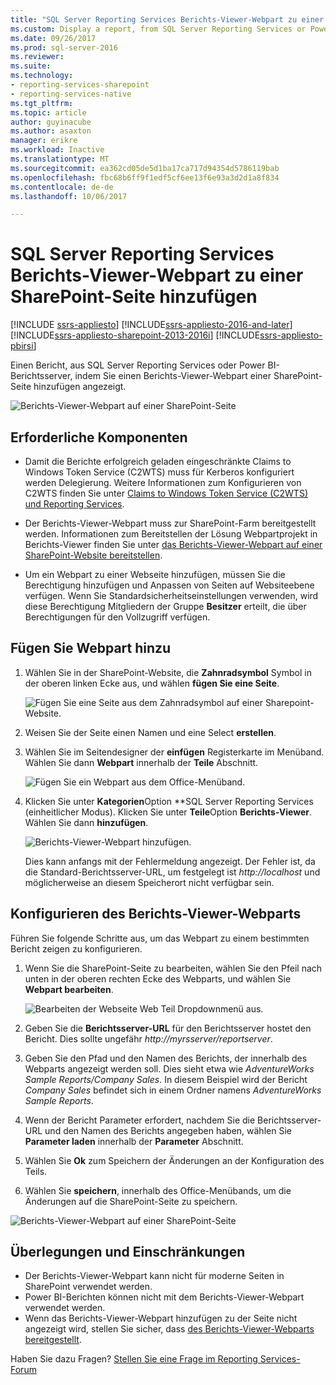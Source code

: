 ```yaml
---
title: "SQL Server Reporting Services Berichts-Viewer-Webpart zu einer SharePoint-Seite hinzufügen | Microsoft Docs"
ms.custom: Display a report, from SQL Server Reporting Services or Power BI Report Server, by adding a Report Viewer web part to a SharePoint page.
ms.date: 09/26/2017
ms.prod: sql-server-2016
ms.reviewer: 
ms.suite: 
ms.technology:
- reporting-services-sharepoint
- reporting-services-native
ms.tgt_pltfrm: 
ms.topic: article
author: guyinacube
ms.author: asaxton
manager: erikre
ms.workload: Inactive
ms.translationtype: MT
ms.sourcegitcommit: ea362cd05de5d1ba17ca717d94354d5786119bab
ms.openlocfilehash: fbc68b6ff9f1edf5cf6ee13f6e93a3d2d1a8f834
ms.contentlocale: de-de
ms.lasthandoff: 10/06/2017

---
```


# <a name="add-sql-server-reporting-services-report-viewer-web-part-to-a-sharepoint-page"></a>SQL Server Reporting Services Berichts-Viewer-Webpart zu einer SharePoint-Seite hinzufügen

[!INCLUDE [ssrs-appliesto](../../includes/ssrs-appliesto.md)] [!INCLUDE[ssrs-appliesto-2016-and-later](../../includes/ssrs-appliesto-2016-and-later.md)] [!INCLUDE[ssrs-appliesto-sharepoint-2013-2016i](../../includes/ssrs-appliesto-sharepoint-2013-2016.md)] [!INCLUDE[ssrs-appliesto-pbirsi](../../includes/ssrs-appliesto-pbirs.md)]

Einen Bericht, aus SQL Server Reporting Services oder Power BI-Berichtsserver, indem Sie einen Berichts-Viewer-Webpart einer SharePoint-Seite hinzufügen angezeigt.

![Berichts-Viewer-Webpart auf einer SharePoint-Seite](media/sharepoint-report-viewer-web-part-on-page.png)

## <a name="prerequisites"></a>Erforderliche Komponenten

* Damit die Berichte erfolgreich geladen eingeschränkte Claims to Windows Token Service (C2WTS) muss für Kerberos konfiguriert werden Delegierung. Weitere Informationen zum Konfigurieren von C2WTS finden Sie unter [Claims to Windows Token Service (C2WTS) und Reporting Services](../install-windows/claims-to-windows-token-service-c2wts-and-reporting-services.md).

* Der Berichts-Viewer-Webpart muss zur SharePoint-Farm bereitgestellt werden. Informationen zum Bereitstellen der Lösung Webpartprojekt in Berichts-Viewer finden Sie unter [das Berichts-Viewer-Webpart auf einer SharePoint-Website bereitstellen](deploy-report-viewer-web-part.md).

* Um ein Webpart zu einer Webseite hinzufügen, müssen Sie die Berechtigung hinzufügen und Anpassen von Seiten auf Websiteebene verfügen. Wenn Sie Standardsicherheitseinstellungen verwenden, wird diese Berechtigung Mitgliedern der Gruppe **Besitzer** erteilt, die über Berechtigungen für den Vollzugriff verfügen.

## <a name="add-web-part"></a>Fügen Sie Webpart hinzu

1. Wählen Sie in der SharePoint-Website, die **Zahnradsymbol** Symbol in der oberen linken Ecke aus, und wählen **fügen Sie eine Seite**.

    ![Fügen Sie eine Seite aus dem Zahnradsymbol auf einer Sharepoint-Website.](media/sharepoint-add-a-page.png)

2. Weisen Sie der Seite einen Namen und eine Select **erstellen**.

3. Wählen Sie im Seitendesigner der **einfügen** Registerkarte im Menüband. Wählen Sie dann **Webpart** innerhalb der **Teile** Abschnitt.

    ![Fügen Sie ein Webpart aus dem Office-Menüband.](media/sharepoint-insert-web-part.png)

4. Klicken Sie unter **Kategorien**Option **SQL Server Reporting Services (einheitlicher Modus). Klicken Sie unter **Teile**Option **Berichts-Viewer**. Wählen Sie dann **hinzufügen**.

    ![Berichts-Viewer-Webpart hinzufügen.](media/sharepoint-report-viewer-web-part.png)

    Dies kann anfangs mit der Fehlermeldung angezeigt. Der Fehler ist, da die Standard-Berichtsserver-URL, um festgelegt ist *http://localhost* und möglicherweise an diesem Speicherort nicht verfügbar sein.

## <a name="configure-the-report-viewer-web-part"></a>Konfigurieren des Berichts-Viewer-Webparts

Führen Sie folgende Schritte aus, um das Webpart zu einem bestimmten Bericht zeigen zu konfigurieren.

1. Wenn Sie die SharePoint-Seite zu bearbeiten, wählen Sie den Pfeil nach unten in der oberen rechten Ecke des Webparts, und wählen Sie **Webpart bearbeiten**.

    ![Bearbeiten der Webseite Web Teil Dropdownmenü aus.](media/sharepoint-edit-web-part.png)

2. Geben Sie die **Berichtsserver-URL** für den Berichtsserver hostet den Bericht. Dies sollte ungefähr *http://myrsserver/reportserver*.

3. Geben Sie den Pfad und den Namen des Berichts, der innerhalb des Webparts angezeigt werden soll. Dies sieht etwa wie *AdventureWorks Sample Reports/Company Sales*. In diesem Beispiel wird der Bericht *Company Sales* befindet sich in einem Ordner namens *AdventureWorks Sample Reports*.

4. Wenn der Bericht Parameter erfordert, nachdem Sie die Berichtsserver-URL und den Namen des Berichts angegeben haben, wählen Sie **Parameter laden** innerhalb der **Parameter** Abschnitt.

5. Wählen Sie **Ok** zum Speichern der Änderungen an der Konfiguration des Teils.

6. Wählen Sie **speichern**, innerhalb des Office-Menübands, um die Änderungen auf die SharePoint-Seite zu speichern.

![Berichts-Viewer-Webpart auf einer SharePoint-Seite](media/sharepoint-report-viewer-web-part-on-page.png)

## <a name="considerations-and-limitations"></a>Überlegungen und Einschränkungen

* Der Berichts-Viewer-Webpart kann nicht für moderne Seiten in SharePoint verwendet werden.
* Power BI-Berichten können nicht mit dem Berichts-Viewer-Webpart verwendet werden.
* Wenn das Berichts-Viewer-Webpart hinzufügen zu der Seite nicht angezeigt wird, stellen Sie sicher, dass [des Berichts-Viewer-Webparts bereitgestellt](deploy-report-viewer-web-part.md).

Haben Sie dazu Fragen? [Stellen Sie eine Frage im Reporting Services-Forum](http://go.microsoft.com/fwlink/?LinkId=620231)

